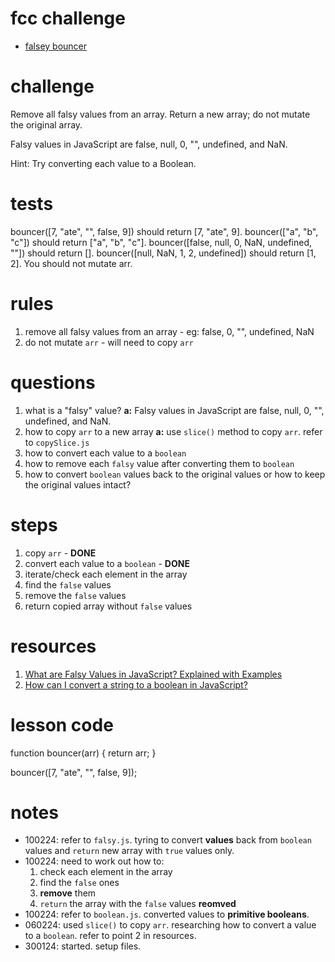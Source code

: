 # fcc challenge
- [falsey bouncer](https://www.freecodecamp.org/learn/javascript-algorithms-and-data-structures/basic-algorithm-scripting/falsy-bouncer)

# challenge
Remove all falsy values from an array. Return a new array; do not mutate the original array.

Falsy values in JavaScript are false, null, 0, "", undefined, and NaN.

Hint: Try converting each value to a Boolean.


# tests
bouncer([7, "ate", "", false, 9]) should return [7, "ate", 9].
bouncer(["a", "b", "c"]) should return ["a", "b", "c"].
bouncer([false, null, 0, NaN, undefined, ""]) should return [].
bouncer([null, NaN, 1, 2, undefined]) should return [1, 2].
You should not mutate arr.

# rules
1. remove all falsy values from an array - eg: false, 0, "", undefined, NaN
2. do not mutate `arr` - will need to copy `arr`

# questions
1. what is a "falsy" value? **a:** Falsy values in JavaScript are false, null, 0, "", undefined, and NaN.
2. how to copy `arr` to a new array **a:** use `slice()` method to copy `arr`. refer to `copySlice.js`
3. how to convert each value to a `boolean`
4. how to remove each `falsy` value after converting them to `boolean`
5. how to convert `boolean` values back to the original values or how to keep the original values intact?

# steps
1. copy `arr` - **DONE**
2. convert each value to a `boolean` - **DONE**
3. iterate/check each element in the array
4. find the `false` values
5. remove the `false` values
6. return copied array without `false` values

# resources
1. [What are Falsy Values in JavaScript? Explained with Examples](https://www.freecodecamp.org/news/what-are-falsey-values-in-javascript/)
2. [How can I convert a string to a boolean in JavaScript?](https://sentry.io/answers/how-can-i-convert-a-string-to-a-boolean-in-javascript/#:~:text=The%20Solution,false%E2%80%9D%20string%20to%20a%20boolean.)

# lesson code
function bouncer(arr) {
  return arr;
}

bouncer([7, "ate", "", false, 9]);

# notes
- 100224: refer to `falsy.js`. tyring to convert **values** back from `boolean` values and `return` new array with `true` values only.
- 100224: need to work out how to:
  1. check each element in the array
  2. find the `false` ones
  3. **remove** them
  4. `return` the array with the `false` values **reomved**
- 100224: refer to `boolean.js`. converted values to **primitive booleans**.
- 060224: used `slice()` to copy `arr`. researching how to convert a value to a `boolean`. refer to point 2 in resources.
- 300124: started. setup files.